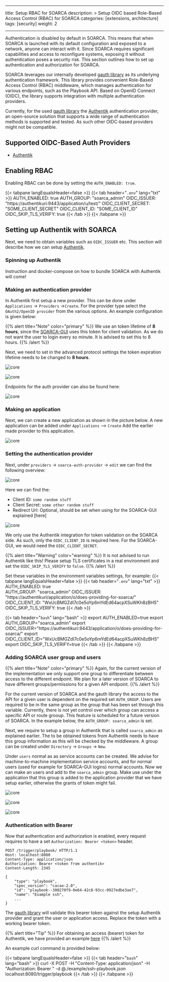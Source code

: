 
---

title: Setup RBAC for SOARCA
description: >
  Setup OIDC based Role-Based Access Control (RBAC) for SOARCA
categories: [extensions, architecture]
tags: [security]
weight: 2

---
Authentication is disabled by default in SOARCA. This means that when SOARCA is launched with its default configuration and exposed to a network, anyone can interact with it. Since SOARCA requires significant capabilities and access to reconfigure systems, exposing it without authentication poses a security risk. This section outlines how to set up authentication and authorization for SOARCA.

SOARCA leverages our internally developed [gauth library](https://github.com/COSSAS/gauth) as its underlying authentication framework. This library provides convenient Role-Based Access Control (RBAC) middleware, which manages authentication for various endpoints, such as the Playbook API. Based on OpenID Connect (OIDC), the library supports integration with multiple authentication providers.

Currently, for the used [gauth library](https://github.com/COSSAS/gauth) the [Authentik](https://goauthentik.io/) authentication provider, an open-source solution that supports a wide range of authentication methods is supported and tested. As such other OIDC-based providers might not be compatible.

## Supported OIDC-Based Auth Providers

- [Authentik](https://goauthentik.io/)

## Enabling RBAC

Enabling RBAC can be done by setting the `AUTH_ENABLED: true`.

{{< tabpane langEqualsHeader=false  >}}
{{< tab header="`.env`" lang="txt" >}}
AUTH_ENABLED: true
AUTH_GROUP: "soarca_admin"
OIDC_ISSUER: "https://authentikuri:9443/application/u/test/"
OIDC_CLIENT_SECRET: "SOME_CLIENT_SECRET"
OIDC_CLIENT_ID: "SOME_CLIENT_ID"
OIDC_SKIP_TLS_VERIFY: true
{{< /tab >}}
{{< /tabpane >}}

## Setting up Authentik with SOARCA

Next, we need to obtain variables such as `OIDC_ISSUER` etc. This section will describe how we can setup [Authentik](https://goauthentik.io/).

### Spinning up Authentik

Instruction and docker-compose on how to bundle SOARCA with Authentik will come!

### Making an authentication provider

In Authentik first setup a new provider. This can be done under `Applications` -> `Providers` ->`Create`. For the provider type select the `OAuth2/OpenID provider` from the various options. An example configuration is given below:

{{% alert title="Note" color="primary" %}}
We use an token lifetime of **8 hours**, since the [SOARCA-GUI](https://github.com/COSSAS/SOARCA-GUI) uses this token for client validation. As we do not want the user to login every so minute. It is advised to set this to 8 hours.
{{% /alert %}}

Next, we need to set in the advanced protocol settings the token expiration lifetime needs to be changed to **8 hours**.

![core](/SOARCA/images/installation_configuration/authentik_setup/setup-provider.png)

![core](/SOARCA/images/installation_configuration/authentik_setup/change-lifetime.png)

Endpoints for the auth provider can also be found here:

![core](/SOARCA/images/installation_configuration/authentik_setup/endpoints.png)

### Making an application

Next, we can create a new application as shown in the picture below. A new application can be added under `Applications` --> `Create`  Add the earlier made provider to this application.

![core](/SOARCA/images/installation_configuration/authentik_setup/setting-application.png)

### Setting the authentication provider

Next, under `providers` -> `soarca-auth-provider` -> `edit` we can find the following overview:

![core](/SOARCA/images/installation_configuration/authentik_setup/view-provider.png)

Here we can find the:

- Client ID: `some random stuff`
- Client Secret: `some other random stuff`
- Redirect Url: Optional, should be set when using for the SOARCA-GUI explained [here]

![core](/SOARCA/images/installation_configuration/authentik_setup/editing-provider.png)

We only use the Authentik integration for token validation on the SOARCA side. As such, only the `OIDC_CLIENT_ID` is required here. For the SOARCA-GUI, we would need the `OIDC_CLIENT_SECRET`.

{{% alert title="Warning" color="warning" %}}
It is not advised to run Authentik like this! Please setup TLS certificates in a real environment and set the `OIDC_SKIP_TLS_VERIFY` to `false`.
{{% /alert %}}

Set these variables in the environment variables settings, for example:
{{< tabpane langEqualsHeader=false  >}}
{{< tab header="`.env`" lang="txt" >}}
AUTH_ENABLED: true  
AUTH_GROUP: "soarca_admin"
OIDC_ISSUER: "https://authentikuri/application/o/does-providing-for-soarca/"
OIDC_CLIENT_ID: "WxUcBMGZdI7c0e5oYp6mYdEd64acpXSuWKh8zBH5"
OIDC_SKIP_TLS_VERIFY: true
{{< /tab >}}

{{< tab header="`bash`" lang="bash" >}}
export AUTH_ENABLED=true
export AUTH_GROUP="soarca_admin"
export OIDC_ISSUER="https://authentikuri:9443/application/o/does-providing-for-soarca/"
export OIDC_CLIENT_ID="WxUcBMGZdI7c0e5oYp6mYdEd64acpXSuWKh8zBH5"
export OIDC_SKIP_TLS_VERIFY=true
{{< /tab >}}
{{< /tabpane >}}

### Adding SOARCA user group and users

{{% alert title="Note" color="primary" %}}
Again, for the current version of the implementation we only support one group to differentiate between access to the different endpoint. We plan for a later version of SOARCA to have different groups/permissions for a given API endpoint.
{{% /alert %}}

For the current version of SOARCA and the gauth library the access to the API for a given user is dependent on the required set `AUTH_GROUP`. Users are required to be in the same group as the group that has been set through this variable. Currently, there is not yet control over which group can access a specific API or route grooup. This feature is scheduled for a future version of SOARCA. In the example below, the `AUTH_GROUP: soarca_admin` is set. 

Next, we require to setup a group in Authentik that is called `soarca_admin` as explained earlier. The to be obtained tokens from Authentik needs to have this group information as this will be checked by the middleware. A group can be created under `Directory` -> `Groups` -> `New`.

Under `users` normal as as service accounts can be created. We advise for machine-to-machine implementation service accounts, and for normal users (used for example for SOARCA-GUI logins) normal accounts. Now we can make an users and add to the `soarca_admin` group. Make use under the application that this group is added to the application provider that we have setup earlier, otherwise the grants of token might fail.

![core](/SOARCA/images/installation_configuration/authentik_setup/groups.png)

![core](/SOARCA/images/installation_configuration/authentik_setup/add-user.png)

![core](/SOARCA/images/installation_configuration/authentik_setup/add-groups.png)

### Authentication with Bearer

Now that authentication and authorization is enabled, every request requires to have a set `Authorization: Bearer <token>` header.

```
POST /trigger/playbook/ HTTP/1.1
Host: localhost:8080
Content-Type: application/json
Authorization: Bearer <token from authentik> 
Content-Length: 2345

{
    "type": "playbook",
    "spec_version": "cacao-2.0",
    "id": "playbook--300270f9-0e64-42c8-93cc-0927edbe3ae7",
    "name": "Example ssh",
    ...
}
```

The [gauth library](https://github.com/COSSAS/gauth) will validate this bearer token against the setup Authentik provider and grant the user or application access. Replace the token with a working bearer token.  

{{% alert title="Tip" %}}
For obtaining an access (bearer) token for Authentik, we have provided an example [here](https://github.com/COSSAS/SOARC/examples/docs/auth)
{{% /alert %}}

An example curl command is provided below:

{{< tabpane langEqualsHeader=false  >}}
{{< tab header="`bash`" lang="bash" >}}
curl -X POST -H "Content-Type: application/json" -H "Authorization: Bearer <replace token>" -d @./example/ssh-playbook.json localhost:8080/trigger/playbook
{{< /tab >}}
{{< /tabpane >}}
